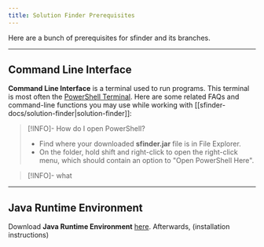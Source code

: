```yaml
---
title: Solution Finder Prerequisites
---
```

Here are a bunch of prerequisites for sfinder and its branches.
___
## Command Line Interface
**Command Line Interface** is a terminal used to run programs. This terminal is most often the <u>PowerShell Terminal</u>. Here are some related FAQs and command-line functions you may use while working with [[sfinder-docs/solution-finder|solution-finder]]:
>[!INFO]- How do I open PowerShell?
>
>- Find where your downloaded **sfinder.jar** file is in File Explorer.
>- On the folder, hold shift and right-click to open the right-click menu, which should contain an option to "Open PowerShell Here".

>[!INFO]- what
>
>

___
## Java Runtime Environment
Download **Java Runtime Environment** [here](https://www.oracle.com/java/technologies/javase-jre8-downloads.html). Afterwards, (installation instructions)
